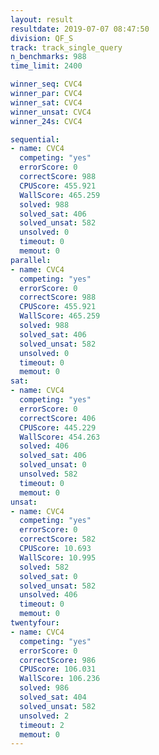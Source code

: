 ```yaml
---
layout: result
resultdate: 2019-07-07 08:47:50
division: QF_S
track: track_single_query
n_benchmarks: 988
time_limit: 2400

winner_seq: CVC4
winner_par: CVC4
winner_sat: CVC4
winner_unsat: CVC4
winner_24s: CVC4

sequential:
- name: CVC4
  competing: "yes"
  errorScore: 0
  correctScore: 988
  CPUScore: 455.921
  WallScore: 465.259
  solved: 988
  solved_sat: 406
  solved_unsat: 582
  unsolved: 0
  timeout: 0
  memout: 0
parallel:
- name: CVC4
  competing: "yes"
  errorScore: 0
  correctScore: 988
  CPUScore: 455.921
  WallScore: 465.259
  solved: 988
  solved_sat: 406
  solved_unsat: 582
  unsolved: 0
  timeout: 0
  memout: 0
sat:
- name: CVC4
  competing: "yes"
  errorScore: 0
  correctScore: 406
  CPUScore: 445.229
  WallScore: 454.263
  solved: 406
  solved_sat: 406
  solved_unsat: 0
  unsolved: 582
  timeout: 0
  memout: 0
unsat:
- name: CVC4
  competing: "yes"
  errorScore: 0
  correctScore: 582
  CPUScore: 10.693
  WallScore: 10.995
  solved: 582
  solved_sat: 0
  solved_unsat: 582
  unsolved: 406
  timeout: 0
  memout: 0
twentyfour:
- name: CVC4
  competing: "yes"
  errorScore: 0
  correctScore: 986
  CPUScore: 106.031
  WallScore: 106.236
  solved: 986
  solved_sat: 404
  solved_unsat: 582
  unsolved: 2
  timeout: 2
  memout: 0
---
```

